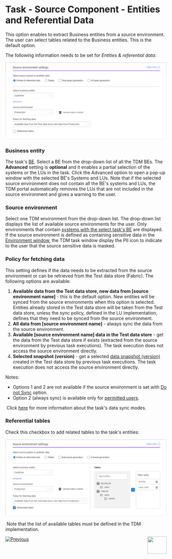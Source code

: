 # Task - Source Component - Entities and Referential Data

This option enables to extract Business entities from a source environment. The user can select tables related to the Business entities. This is the default option.

The following information needs to be set for *Entities & referential data*:

![source-entities](images/task_source_settings_entities.png)

### Business entity

The task's [BE](04_tdm_gui_business_entity_window.md). Select a BE from the drop-down list of all the TDM BEs. The **Advanced** setting is **optional** and it enables a partial selection of the systems or the LUs in the task. Click the Advanced option to open a pop-up window with the selected BE's Systems and LUs. Note that if the selected source environment does not contain all the BE's systems and LUs, the TDM portal automatically removes the LUs that are not included in the source environment and gives a warning to the user.  

### Source environment

Select one TDM environment from the drop-down list. The drop-down list displays the list of available source environments for the user. Only environments that contain [systems with the select task's BE](11_environment_products_tab.md) are displayed.   If the source environment is defined as containing sensitive data in the [Environment window](08_environment_window_general_information.md#mask-sensitive-data), the TDM task window display the PII icon to indicate to the user that the source sensitive data is masked. 

### Policy for fetching data

This setting defines if the data needs to be extracted from the source environment or can be retrieved from the Test data store (Fabric). The following options are available:

1. **Available data from the Test data store, new data from [source environment name]** - this is the default option. New entities will be synced from the source environments when this option is selected. Entities already stored in the  Test data store will be taken from the Test data store, unless the sync policy, defined in the LU implementation, defines that they need to be synced from the source environment. 
2. **All data from [source environment name]** - always sync the data from the source environment. 
3. **Available [source environment name] data in the Test data store** - get the data from the Test data store if exists (extracted from the source environment by previous task executions). The task execution does not access the source environment directly.  
4. **Selected snapshot (version)** - get a selected [data snapshot (version)](15_data_flux_task.md) created in the Test data store  by previous task executions. The task execution does not access the source environment directly.  

  Notes:

  - Options 1 and 2 are not available if the source environment is set with [Do not Sync](08_environment_window_general_information.md#do-not-sync) option.
  - Option 2 (always sync) is available only for [permitted users](10_environment_roles_tab.md#refresh-all-data-from-source).

​		Click [here](/articles/TDM/tdm_architecture/04_task_execution_overridden_parameters.md#overriding-the-sync-mode-on-the-task-execution) for more information about the task's data sync modes. 

### Referential tables

Check this checkbox to add related tables to the task's entities:

![task related tables](images/task_source_entities_and_tables.png)



​	Note that the list of available tables must be defined in the TDM implementation.



 [![Previous](/articles/images/Previous.png)](14_task_overview.md)[<img align="right" width="60" height="54" src="/articles/images/Next.png">](15_data_flux_task.md)

